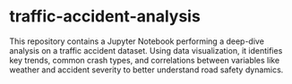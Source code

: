 # traffic-accident-analysis
This repository contains a Jupyter Notebook performing a deep-dive analysis on a traffic accident dataset. Using data visualization, it identifies key trends, common crash types, and correlations between variables like weather and accident severity to better understand road safety dynamics.
